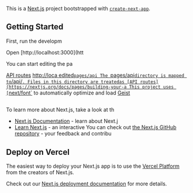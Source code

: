 This is a [Next.js](https://nextjs.org) project bootstrapped with [`create-next-app`](https://nextjs.org/docs/pages/api-reference/create-next-app).

## Getting Started

First, run the developm

Open [http://localhost:3000](htt

You can start editing the pa

[API routes](https://nextjs.org/docs/pages/building-your-application/routng/ap-routes) [http://loca
edited`pages/api
The `pages/api` directory is mapped to `/api/`. Files in this directory are treatedas [API routes](https://nextjs.org/docs/pages/building-your-a
This project uses [`next/font`](https://nextjs.org/docs/pages/building-your-application/optimizing/fonts) to automatically optimize and load [Geist](https://verc)

##
To learn more about Next.js, take a look at th
- [Next.js Documentation](https://nextjs.org/docs) - learn about Next.j
- [Learn Next.js](https://nextjs.org/learn-pages-router) - an interactive 
You can check out [the Next.js GitHub repository](https://github.com/vercel/next.js) - your feedback and contribu

## Deploy on Vercel

The easiest way to deploy your Next.js app is to use the [Vercel Platform](https://vercel.com/new?utm_medium=default-template&filter=next.js&utm_source=create-next-app&utm_campaign=create-next-app-readme) from the creators of Next.js.

Check out our [Next.js deployment documentation](https://nextjs.org/docs/pages/building-your-application/deploying) for more details.

